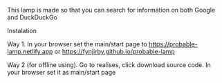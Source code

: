 This lamp is made so that you can search for information on both Google and DuckDuckGo

Instalation

Way 1. In your browser set the main/start page to https://probable-lamp.netlify.app or https://fynjirby.github.io/probable-lamp

Way 2 (for offline using). Go to realises, click download source code. In your browser set it as main/start page
